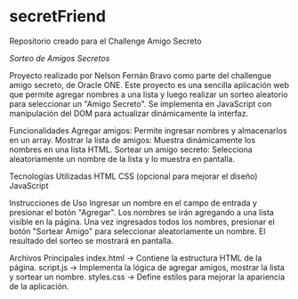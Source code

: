 # secretFriend
Repositorio creado para el Challenge Amigo Secreto

<em> Sorteo de Amigos Secretos </em>

Proyecto realizado por Nelson Fernán Bravo como parte del challengue amigo secreto, de Oracle ONE. Este proyecto es una sencilla aplicación web que permite agregar nombres a una lista y luego realizar un sorteo aleatorio para seleccionar un "Amigo Secreto". Se implementa en JavaScript con manipulación del DOM para actualizar dinámicamente la interfaz.

Funcionalidades
Agregar amigos: Permite ingresar nombres y almacenarlos en un array.
Mostrar la lista de amigos: Muestra dinámicamente los nombres en una lista HTML.
Sortear un amigo secreto: Selecciona aleatoriamente un nombre de la lista y lo muestra en pantalla.

Tecnologías Utilizadas
HTML
CSS (opcional para mejorar el diseño)
JavaScript

Instrucciones de Uso
Ingresar un nombre en el campo de entrada y presionar el botón "Agregar".
Los nombres se irán agregando a una lista visible en la página.
Una vez ingresados todos los nombres, presionar el botón "Sortear Amigo" para seleccionar aleatoriamente un nombre.
El resultado del sorteo se mostrará en pantalla.

Archivos Principales
index.html → Contiene la estructura HTML de la página.
script.js → Implementa la lógica de agregar amigos, mostrar la lista y sortear un nombre.
styles.css → Define estilos para mejorar la apariencia de la aplicación.
